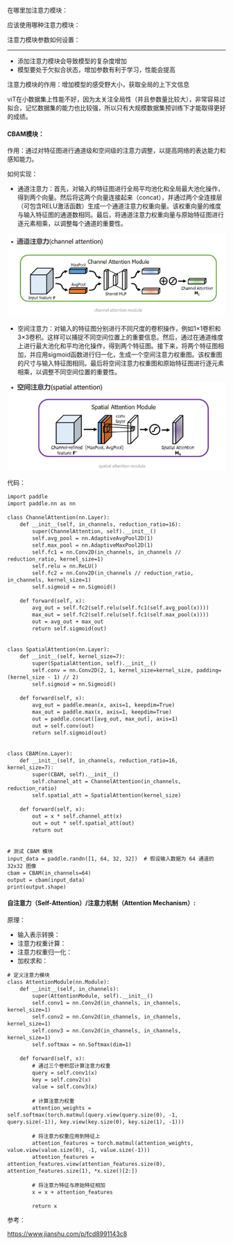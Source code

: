 在哪里加注意力模块：

应该使用哪种注意力模块：

注意力模块参数如何设置：

------

- 添加注意力模块会导致模型的复杂度增加
- 模型要处于欠拟合状态，增加参数有利于学习，性能会提高



注意力模块的作用：增加模型的感受野大小，获取全局的上下文信息

viT在小数据集上性能不好，因为太关注全局性（并且参数量比较大），非常容易过拟合，记忆数据集的能力也比较强，所以只有大规模数据集预训练下才能取得更好的成绩。



#### CBAM模块：

作用：通过对特征图进行通道级和空间级的注意力调整，以提高网络的表达能力和感知能力。

如何实现：

- 通道注意力：首先，对输入的特征图进行全局平均池化和全局最大池化操作，得到两个向量。然后将这两个向量连接起来（concat），并通过两个全连接层（可包含RELU激活函数）生成一个通道注意力权重向量。该权重向量的维度与输入特征图的通道数相同。最后，将通道注意力权重向量与原始特征图进行逐元素相乘，以调整每个通道的重要性。

![image-20230816224822657](注意力.assets/image-20230816224822657.png)

- 空间注意力：对输入的特征图分别进行不同尺度的卷积操作，例如1×1卷积和3×3卷积。这样可以捕捉不同空间位置上的重要信息。然后，通过在通道维度上进行最大池化和平均池化操作，得到两个特征图。接下来，将两个特征图相加，并应用sigmoid函数进行归一化，生成一个空间注意力权重图。该权重图的尺寸与输入特征图相同。最后将空间注意力权重图和原始特征图进行逐元素相乘，以调整不同空间位置的重要性。

![image-20230816224840866](注意力.assets/image-20230816224840866.png)

代码：

```
import paddle
import paddle.nn as nn

class ChannelAttention(nn.Layer):
    def __init__(self, in_channels, reduction_ratio=16):
        super(ChannelAttention, self).__init__()
        self.avg_pool = nn.AdaptiveAvgPool2D(1)
        self.max_pool = nn.AdaptiveMaxPool2D(1)
        self.fc1 = nn.Conv2D(in_channels, in_channels // reduction_ratio, kernel_size=1)
        self.relu = nn.ReLU()
        self.fc2 = nn.Conv2D(in_channels // reduction_ratio, in_channels, kernel_size=1)
        self.sigmoid = nn.Sigmoid()

    def forward(self, x):
        avg_out = self.fc2(self.relu(self.fc1(self.avg_pool(x))))
        max_out = self.fc2(self.relu(self.fc1(self.max_pool(x))))
        out = avg_out + max_out
        return self.sigmoid(out)


class SpatialAttention(nn.Layer):
    def __init__(self, kernel_size=7):
        super(SpatialAttention, self).__init__()
        self.conv = nn.Conv2D(2, 1, kernel_size=kernel_size, padding=(kernel_size - 1) // 2)
        self.sigmoid = nn.Sigmoid()

    def forward(self, x):
        avg_out = paddle.mean(x, axis=1, keepdim=True)
        max_out = paddle.max(x, axis=1, keepdim=True)
        out = paddle.concat([avg_out, max_out], axis=1)
        out = self.conv(out)
        return self.sigmoid(out)


class CBAM(nn.Layer):
    def __init__(self, in_channels, reduction_ratio=16, kernel_size=7):
        super(CBAM, self).__init__()
        self.channel_att = ChannelAttention(in_channels, reduction_ratio)
        self.spatial_att = SpatialAttention(kernel_size)

    def forward(self, x):
        out = x * self.channel_att(x)
        out = out * self.spatial_att(out)
        return out


# 测试 CBAM 模块
input_data = paddle.randn([1, 64, 32, 32])  # 假设输入数据为 64 通道的 32x32 图像
cbam = CBAM(in_channels=64)
output = cbam(input_data)
print(output.shape)
```



#### 自注意力（Self-Attention）/注意力机制（Attention Mechanism）:

原理：

- 输入表示转换：
- 注意力权重计算：
- 注意力权重归一化：
- 加权求和：



```
# 定义注意力模块
class AttentionModule(nn.Module):
    def __init__(self, in_channels):
        super(AttentionModule, self).__init__()
        self.conv1 = nn.Conv2d(in_channels, in_channels, kernel_size=1)
        self.conv2 = nn.Conv2d(in_channels, in_channels, kernel_size=1)
        self.conv3 = nn.Conv2d(in_channels, in_channels, kernel_size=1)
        self.softmax = nn.Softmax(dim=1)

    def forward(self, x):
        # 通过三个卷积层计算注意力权重
        query = self.conv1(x)
        key = self.conv2(x)
        value = self.conv3(x)
        
        # 计算注意力权重
        attention_weights = self.softmax(torch.matmul(query.view(query.size(0), -1, query.size(-1)), key.view(key.size(0), key.size(1), -1)))
        
        # 将注意力权重应用到特征上
        attention_features = torch.matmul(attention_weights, value.view(value.size(0), -1, value.size(-1)))
        attention_features = attention_features.view(attention_features.size(0), attention_features.size(1), *x.size()[2:])
        
        # 将注意力特征与原始特征相加
        x = x + attention_features
        
        return x
```



参考：

https://www.jianshu.com/p/fcd8991143c8

